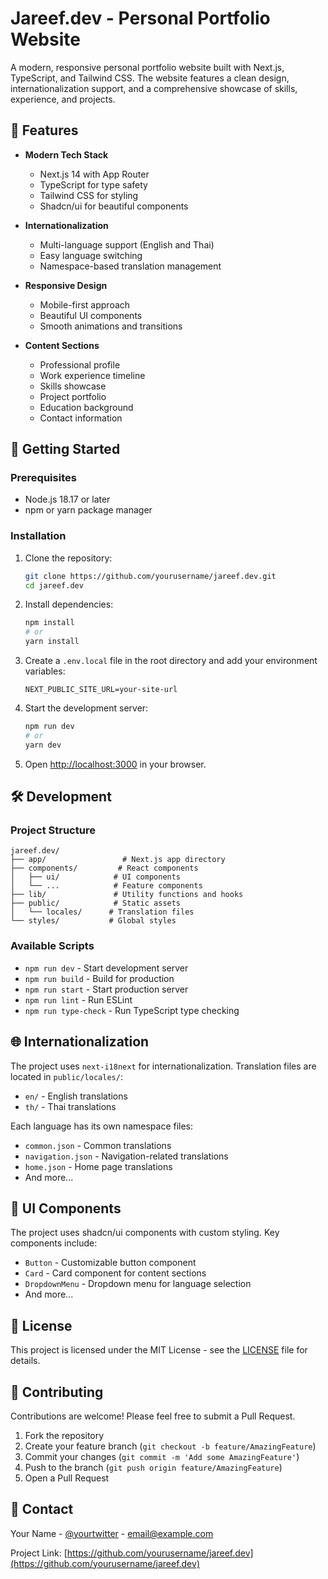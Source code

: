 # Jareef.dev - Personal Portfolio Website

A modern, responsive personal portfolio website built with Next.js, TypeScript, and Tailwind CSS. The website features a clean design, internationalization support, and a comprehensive showcase of skills, experience, and projects.

## 🌟 Features

- **Modern Tech Stack**

  - Next.js 14 with App Router
  - TypeScript for type safety
  - Tailwind CSS for styling
  - Shadcn/ui for beautiful components

- **Internationalization**

  - Multi-language support (English and Thai)
  - Easy language switching
  - Namespace-based translation management

- **Responsive Design**

  - Mobile-first approach
  - Beautiful UI components
  - Smooth animations and transitions

- **Content Sections**
  - Professional profile
  - Work experience timeline
  - Skills showcase
  - Project portfolio
  - Education background
  - Contact information

## 🚀 Getting Started

### Prerequisites

- Node.js 18.17 or later
- npm or yarn package manager

### Installation

1. Clone the repository:

   ```bash
   git clone https://github.com/yourusername/jareef.dev.git
   cd jareef.dev
   ```

2. Install dependencies:

   ```bash
   npm install
   # or
   yarn install
   ```

3. Create a `.env.local` file in the root directory and add your environment variables:

   ```env
   NEXT_PUBLIC_SITE_URL=your-site-url
   ```

4. Start the development server:

   ```bash
   npm run dev
   # or
   yarn dev
   ```

5. Open [http://localhost:3000](http://localhost:3000) in your browser.

## 🛠️ Development

### Project Structure

```
jareef.dev/
├── app/                 # Next.js app directory
├── components/         # React components
│   ├── ui/            # UI components
│   └── ...            # Feature components
├── lib/               # Utility functions and hooks
├── public/            # Static assets
│   └── locales/      # Translation files
└── styles/           # Global styles
```

### Available Scripts

- `npm run dev` - Start development server
- `npm run build` - Build for production
- `npm run start` - Start production server
- `npm run lint` - Run ESLint
- `npm run type-check` - Run TypeScript type checking

## 🌐 Internationalization

The project uses `next-i18next` for internationalization. Translation files are located in `public/locales/`:

- `en/` - English translations
- `th/` - Thai translations

Each language has its own namespace files:

- `common.json` - Common translations
- `navigation.json` - Navigation-related translations
- `home.json` - Home page translations
- And more...

## 🎨 UI Components

The project uses shadcn/ui components with custom styling. Key components include:

- `Button` - Customizable button component
- `Card` - Card component for content sections
- `DropdownMenu` - Dropdown menu for language selection
- And more...

## 📝 License

This project is licensed under the MIT License - see the [LICENSE](LICENSE) file for details.

## 🤝 Contributing

Contributions are welcome! Please feel free to submit a Pull Request.

1. Fork the repository
2. Create your feature branch (`git checkout -b feature/AmazingFeature`)
3. Commit your changes (`git commit -m 'Add some AmazingFeature'`)
4. Push to the branch (`git push origin feature/AmazingFeature`)
5. Open a Pull Request

## 📧 Contact

Your Name - [@yourtwitter](https://twitter.com/yourtwitter) - email@example.com

Project Link: [https://github.com/yourusername/jareef.dev](https://github.com/yourusername/jareef.dev)
